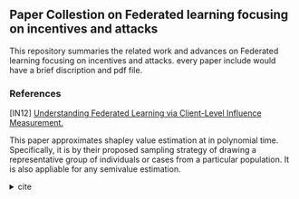 ## Paper Collestion on Federated learning focusing on incentives and attacks

This repository summaries the related work and advances on Federated learning focusing on incentives and attacks. every paper include would have a brief discription and pdf file.

### References

[IN12] [Understanding Federated Learning via Client-Level Influence Measurement.](./incentive/12-Understanding_Federated_Learning_via_Client-Level_Influence_Measurement.pdf)

This paper approximates shapley value estimation at in polynomial time. Specifically, it is by their proposed sampling strategy of drawing a representative group of individuals or cases from a particular population. It is also appliable for any semivalue estimation.

<details>
<summary>cite</summary>
unpublished TBD
</details>



